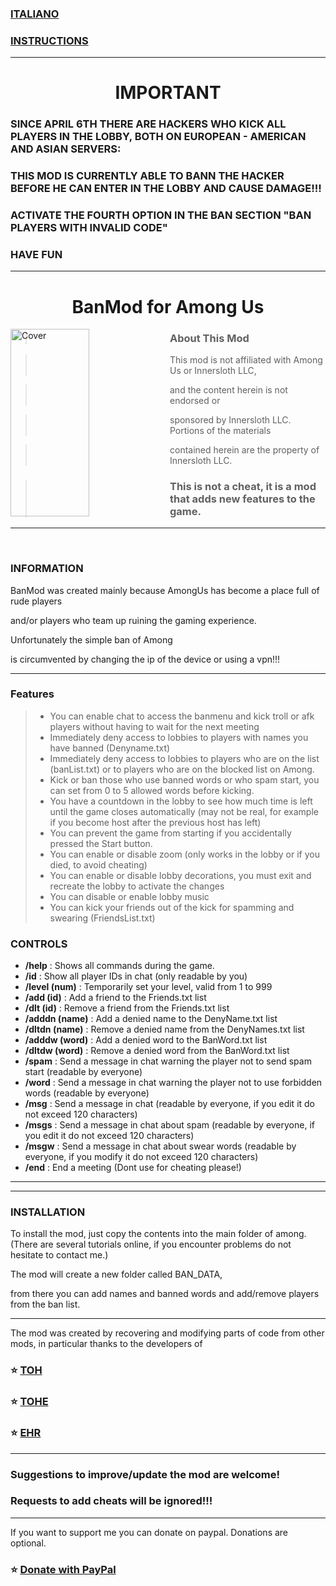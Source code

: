 ### [ITALIANO](README-IT.md)
### [INSTRUCTIONS](Istruzioni/Inglese/INSTRUCTIONS.md)

---
<h1 align="center">IMPORTANT</h1>

### SINCE APRIL 6TH THERE ARE HACKERS WHO KICK ALL PLAYERS IN THE LOBBY, BOTH ON EUROPEAN - AMERICAN AND ASIAN SERVERS:
### THIS MOD IS CURRENTLY ABLE TO BANN THE HACKER BEFORE HE CAN ENTER IN THE LOBBY AND CAUSE DAMAGE!!!
### ACTIVATE THE FOURTH OPTION IN THE BAN SECTION "BAN PLAYERS WITH INVALID CODE"
### HAVE FUN
---

<h1 align="center">BanMod for Among Us</h1>

<img align="left" alt="Cover" src="Resources/newimage.png" width="50%" height="300" />
<p align="right">

> ### About This Mod

> This mod is not affiliated with Among Us or Innersloth LLC,

> and the content herein is not endorsed or

> sponsored by Innersloth LLC. Portions of the materials

> contained herein are the property of Innersloth LLC.

> ### This is not a cheat, it is a mod that adds new features to the game.

---
<br>

### INFORMATION

BanMod was created mainly because AmongUs has become a place full of rude players

and/or players who team up ruining the gaming experience.

Unfortunately the simple ban of Among

is circumvented by changing the ip of the device or using a vpn!!!

---
### Features

> - You can enable chat to access the banmenu and kick troll or afk players without having to wait for the next meeting
> - Immediately deny access to lobbies to players with names you have banned (Denyname.txt)
> - Immediately deny access to lobbies to players who are on the list (banList.txt) or to players who are on the blocked list on Among.
> - Kick or ban those who use banned words or who spam start, you can set from 0 to 5 allowed words before kicking.
> - You have a countdown in the lobby to see how much time is left until the game closes automatically (may not be real, for example if you become host after the previous host has left)
> - You can prevent the game from starting if you accidentally pressed the Start button.
> - You can enable or disable zoom (only works in the lobby or if you died, to avoid cheating)
> - You can enable or disable lobby decorations, you must exit and recreate the lobby to activate the changes
> - You can disable or enable lobby music
> - You can kick your friends out of the kick for spamming and swearing (FriendsList.txt)

### CONTROLS
- **/help** : Shows all commands during the game.
- **/id** : Show all player IDs in chat (only readable by you)
- **/level (num)** : Temporarily set your level, valid from 1 to 999
- **/add (id)** : Add a friend to the Friends.txt list
- **/dlt (id)** : Remove a friend from the Friends.txt list
- **/adddn (name)** : Add a denied name to the DenyName.txt list
- **/dltdn (name)** : Remove a denied name from the DenyNames.txt list
- **/adddw (word)** : Add a denied word to the BanWord.txt list
- **/dltdw (word)** : Remove a denied word from the BanWord.txt list
- **/spam** : Send a message in chat warning the player not to send spam start (readable by everyone)
- **/word** : Send a message in chat warning the player not to use forbidden words (readable by everyone)
- **/msg** : Send a message in chat (readable by everyone, if you edit it do not exceed 120 characters)
- **/msgs** : Send a message in chat about spam (readable by everyone, if you edit it do not exceed 120 characters)
- **/msgw** : Send a message in chat about swear words (readable by everyone, if you modify it do not exceed 120 characters)
- **/end** : End a meeting (Dont use for cheating please!)
---

---
### INSTALLATION

To install the mod, just copy the contents into the main folder of among.
(There are several tutorials online, if you encounter problems do not hesitate to contact me.)

The mod will create a new folder called BAN_DATA,

from there you can add names and banned words and add/remove players from the ban list.

---
The mod was created by recovering and modifying parts of code from other mods, in particular thanks to the developers of

### :star: [TOH](https://github.com/tukasa0001/TownOfHost)
### :star: [TOHE](https://github.com/KARPED1EM/TownOfHostEdited)
### :star: [EHR](https://github.com/Gurge44/EndlessHostRoles/tree/main)
---
### Suggestions to improve/update the mod are welcome!
### Requests to add cheats will be ignored!!!
---

If you want to support me you can donate on paypal.
Donations are optional.

### :star: [Donate with PayPal](https://www.paypal.com/donate/?hosted_button_id=AQTKF6FGQLPCL)
